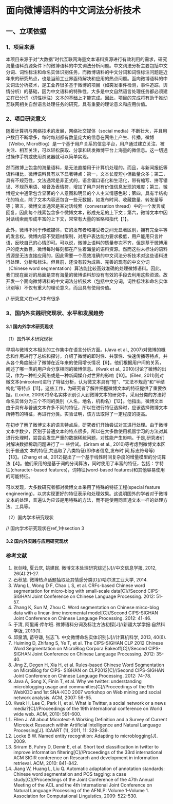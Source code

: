 # 面向微博语料的中文词法分析技术

## 一、立项依据

### 1、项目来源

本项目来源于对“大数据”时代互联网海量文本语料资源进行有效利用的需求，研究海量语料资源条件下的微博语料的中文词法分析问题。中文词法分析主要包括中文分词、词性标注和命名实体识别任务，而微博语料的中文分词和词性标注问题是近年来的研究热点，也是当前工业界亟待解决和应用的热点问题。面向微博语料的中文词法分析技术，是工业界很多基于微博的项目（如突发事件检测，事件追踪，舆情分析）的基础，因为中文语料的特殊性，大多是中文自然语言处理任务都必须建立在已分词（词性标注）文本的基础上才能完成。因此，项目的完成将有助于推动互联网相关自然语言处理任务的研究，具有重要的理论意义和应用价值。

### 2、项目研究意义

随着计算机与网络技术的发展，网络社交媒体（social media）不断壮大，并且用户数目不断增多，每时每刻都有数量庞大的信息在网络上产生、传播。微博（Weibo, MicroBlog）是一个基于用户关系的信息平台，用户通过建立关注、被关注、相互关注，可以轻松获取、分享和转发微博平台上海量的微信息。这一切通过操作手机或使用浏览器就可以简单实现。

然而微博上包含的海量语料，是无法直接用于计算机处理的。而且，与新闻报纸等语料相比，微博语料具有以下显著特点：第一，文本长度短小但数量众多；第二，具有不规范性，文法通常是非正式的，语言偏口语化和生活化，带有缩写、拼写错误、不规范用语、噪音及表情符，增加了用户对有价值信息发现的难度；第三，微博短文中通常包含显著的个人意图和明显的个人主义情感色彩；第四，具有半结构化的特点，除了文本内容还包含一些元数据，如发布时间、收藏数量、转发量等等；第五，微博文本通常是某对话线索（conversation thread）中的一个发言或回复，因此每个线索包含多个微博文本，形成充足的上下文；第六，微博文本中因对话线索而形成丰富的上下文，常常有大量的省略和指代【1】。

此外，微博不同于传统媒体，它的发布者和接受者之间无显著区别，拥有完全平等的发言权。微博内容不受题材限制，对用户表达能力要求极低，用户能用只言片语，反映自己的心情即可。可以说，微博上语料的质量参次不齐，但是基于微博用户的庞大数目，微博每时每刻都在产生着海量的语料资源。然而这些未标注的语料资源是无法直接应用的，因此需要一个高效准确的中文词法分析技术对这些语料进行处理、分析和标注。但目前，还没有较为成熟、完善的现有的中文分词（Chinese word segmentation）算法能比较高效准确的处理微博语料。因此，我们现在面对的局面是空有海量的微博语料却没有有效的手段去利用这些资源。故开发一个面向微博语料的中文词法分析技术（包括中文分词，词性标注和命名实体识别等）不仅有重大的理论意义，而且具有使用价值。

// 研究意义在ref_1中有很多

### 3、国内外实践研究现状、水平和发展趋势

#### 3.1 国内外学术研究现状

（1）国外学术研究现状

早期与微博文本相关的工作集中在语言分析方面。(Java et al., 2007)对微博的概念和作用进行了总结和探讨，介绍了微博的即时性、共享性、快速传播等特点，并从各个角度统计了微博在近年来的使用增长情况【9】。他们根据用户间的关系，阐述了哪一类的用户会分享相同的微博信息。(Kwak et al., 2010)讨论了微博的出现，作为一种社交网络或是一种新闻媒介对世界的影响【10】。(Ellen, 2011)则对微文本(mircotext)进行了特征分析，认为微文本具有“短”、“文法不规范”和“半结构化”等特点【11】。这些工作，为研究者了解并把握微博文本的特征提供了重要依据。(Locke, 2009)将命名实体识别引入到微博文本的研究中，采用分类的方法将命名实体分为三个不同的类别（人名，地名，机构名）【12】。他指出，微博文本由于具有与普通文本许多不同的特征，所以在进行特征选择时，应该选择微博文本所特有的特征，再进行分类。实验证明，该方法取得了一定程度的提高。

在初步了解了微博文本的语言特点后，研究者们开始尝试对其进行处理。由于微博文本字数少，区别于普通文本的特点很多，所以在大多数使用机器学习的方法对其进行处理时，尝尝会发生严重的数据稀疏问题，对性能产生影响。于是,研究者们对解决数据稀疏问题进行了一 些尝试。(Sriram et al., 2010)等考虑到微博文本区别于普通文 本的特征,共选取了八类特征(即作者信息,发布时 间,标志符号等)【13】。(Zhang et al., 2012)提出了一个基于线性时间复杂度的增量模型的分词算法【4】。他们采用的是基于词的分词算法，同时使用了丰富的特征，包括：字特征(character-based features)，词特征(word-based features)和其他容易使用的可能特征。

可以发现，大多数研究者都对微博文本采用了特殊的特征工程(special feature engineering)，以求实现更好的特征表示和处理效果。这说明国外的学者对于微博文本的处理，普遍认为应该是用特殊的方法，而不是使用同普通文本一样的处理方法、工具等。

（2）国内学术研究现状

// 国内学术研究现状在ref_1中section 3

#### 3.2 国内外实践与应用研究现状



### 参考文献

1. 张剑峰, 夏云庆, 姚建民. 微博文本处理研究综述[J]//中文信息学报, 2012, 26(4):21-27.
2. 石秋慧. 微博热点话题抽取及其情感分类[D]//哈尔滨工业大学, 2014.
3. Wang L, Wong D F, Chao L S, et al. CRFs-based Chinese word segmentation for micro-blog with small-scale data[C]//Second CIPS-SIGHAN Joint Conference on Chinese Language Processing. 2012: 51-57.
4. Zhang K, Sun M, Zhou C. Word segmentation on Chinese mirco-blog data with a linear-time incremental model[C]//Second CIPS-SIGHAN Joint Conference on Chinese Language Processing. 2012: 41-46. 
5. 于清, 阿里甫·库尔班. 微博语料分词及标注方法初探[J]//新疆大学学报:自然科学版, 2013(1).
6. 邱泉清, 苗夺谦, 张志飞. 中文微博命名实体识别[J]//计算机科学, 2013, 40(6).
7. Huiming D, Zhifang S, Ye T, et al. The CIPS-SIGHAN CLP 2012 Chinese Word Segmentation on MicroBlog Corpora Bakeoff[C]//Second CIPS-SIGHAN Joint Conference on Chinese Language Processing. 2012: 35-40.
8. Jing Z, Degen H, Xia H, et al. Rules-based Chinese Word Segmentation on MicroBlog for CIPS- SIGHAN on CLP2012[C]//Second CIPS-SIGHAN Joint Conference on Chinese Language Processing. 2012: 74-78.
9. Java A, Song X, Finin T, et al. Why we twitter: understanding microblogging usage and communities[C]//Proceedings of the 9th WebKDD and 1st SNA-KDD 2007 workshop on Web mining and social network analysis. ACM, 2007: 56-65.
10. Kwak H, Lee C, Park H, et al. What is Twitter, a social network or a news media?[C]//Proceedings of the 19th international conference on World wide web. ACM, 2010: 591-600.
11. Ellen J. All about Microtext-A Working Definition and a Survey of Current Microtext Research within Artificial Intelligence and Natural Language Processing[J]. ICAART (1), 2011, 11: 329-336.
12. Locke B W. Named entity recognition: Adapting to microblogging[J]. 2009.
13. Sriram B, Fuhry D, Demir E, et al. Short text classification in twitter to improve information filtering[C]//Proceedings of the 33rd international ACM SIGIR conference on Research and development in information retrieval. ACM, 2010: 841-842.
14. Jiang W, Huang L, Liu Q. Automatic adaptation of annotation standards: Chinese word segmentation and POS tagging: a case study[C]//Proceedings of the Joint Conference of the 47th Annual Meeting of the ACL and the 4th International Joint Conference on Natural Language Processing of the AFNLP: Volume 1-Volume 1. Association for Computational Linguistics, 2009: 522-530.